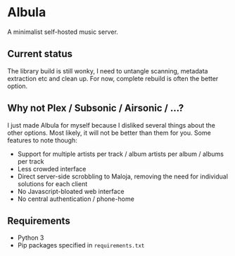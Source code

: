 # Albula

A minimalist self-hosted music server.

## Current status

The library build is still wonky, I need to untangle scanning, metadata extraction etc and clean up. For now, complete rebuild is often the better option.

## Why not Plex / Subsonic / Airsonic / ...?

I just made Albula for myself because I disliked several things about the other options. Most likely, it will not be better than them for you. Some features to note though:

* Support for multiple artists per track / album artists per album / albums per track
* Less crowded interface
* Direct server-side scrobbling to Maloja, removing the need for individual solutions for each client
* No Javascript-bloated web interface
* No central authentication / phone-home

## Requirements

* Python 3
* Pip packages specified in `requirements.txt`
